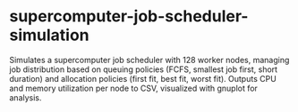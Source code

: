 # supercomputer-job-scheduler-simulation
Simulates a supercomputer job scheduler with 128 worker nodes, managing job distribution based on queuing policies (FCFS, smallest job first, short duration) and allocation policies (first fit, best fit, worst fit). Outputs CPU and memory utilization per node to CSV, visualized with gnuplot for analysis.
